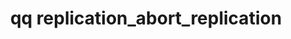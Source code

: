 ---
category: replication
command: replication_abort_replication
keywords: qq, qq_cli, replication_abort_replication
optional_options:
- alternate: []
  help: Unique identifier of the source replication relationship
  name: --id
  required: true
- alternate: []
  help: 'If set to true and the currently replicating snapshot was created by a policy,
    the next replication job will use the next queued snapshot instead of retrying
    the current one (default: false).'
  name: --skip-active-policy-snapshot
  required: false
permalink: /qq-cli-command-guide/replication/replication_abort_replication.html
positional_options: []
sidebar: qq_cli_command_reference_sidebar
summary: This section explains how to use the <code>qq replication_abort_replication</code>
  command.
synopsis: Abort ongoing replication work for the specified source replication relationship.
title: qq replication_abort_replication
usage: qq replication_abort_replication [-h] --id ID [--skip-active-policy-snapshot
  {true,false}]
zendesk_source: qq CLI Command Guide

---